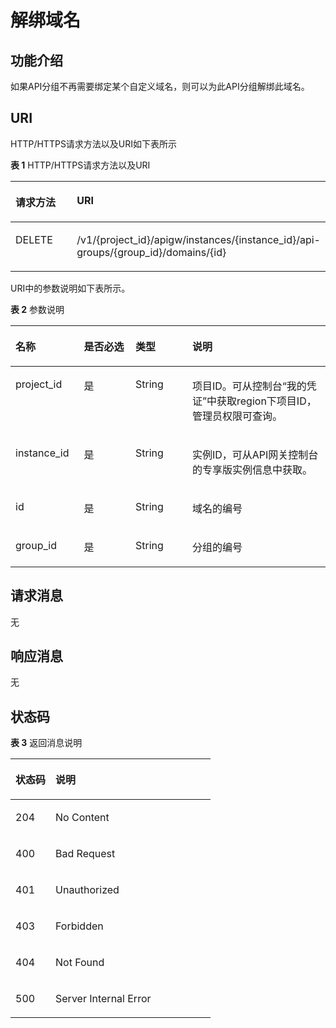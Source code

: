 # 解绑域名<a name="ZH-CN_TOPIC_0000001082221301"></a>

## 功能介绍<a name="zh-cn_topic_0225568971_section2838113553510"></a>

如果API分组不再需要绑定某个自定义域名，则可以为此API分组解绑此域名。

## URI<a name="zh-cn_topic_0225568971_section1483813518355"></a>

HTTP/HTTPS请求方法以及URI如下表所示

**表 1**  HTTP/HTTPS请求方法以及URI

<a name="zh-cn_topic_0225568971_table158813202366"></a>
<table><thead align="left"><tr id="zh-cn_topic_0225568971_row758818209365"><th class="cellrowborder" valign="top" width="20%" id="mcps1.2.3.1.1"><p id="zh-cn_topic_0225568971_p697919354356"><a name="zh-cn_topic_0225568971_p697919354356"></a><a name="zh-cn_topic_0225568971_p697919354356"></a>请求方法</p>
</th>
<th class="cellrowborder" valign="top" width="80%" id="mcps1.2.3.1.2"><p id="zh-cn_topic_0225568971_p597913358352"><a name="zh-cn_topic_0225568971_p597913358352"></a><a name="zh-cn_topic_0225568971_p597913358352"></a>URI</p>
</th>
</tr>
</thead>
<tbody><tr id="zh-cn_topic_0225568971_row195883204363"><td class="cellrowborder" valign="top" width="20%" headers="mcps1.2.3.1.1 "><p id="zh-cn_topic_0225568971_p3979183510355"><a name="zh-cn_topic_0225568971_p3979183510355"></a><a name="zh-cn_topic_0225568971_p3979183510355"></a>DELETE</p>
</td>
<td class="cellrowborder" valign="top" width="80%" headers="mcps1.2.3.1.2 "><p id="zh-cn_topic_0225568971_p09791635183515"><a name="zh-cn_topic_0225568971_p09791635183515"></a><a name="zh-cn_topic_0225568971_p09791635183515"></a>/v1/{project_id}/apigw/instances/{instance_id}/api-groups/{group_id}/domains/{id}</p>
</td>
</tr>
</tbody>
</table>

URI中的参数说明如下表所示。

**表 2**  参数说明

<a name="zh-cn_topic_0225568971_table4851459153818"></a>
<table><thead align="left"><tr id="zh-cn_topic_0225568971_row1985259143813"><th class="cellrowborder" valign="top" width="21.709999999999997%" id="mcps1.2.5.1.1"><p id="zh-cn_topic_0225568971_p12367713193420"><a name="zh-cn_topic_0225568971_p12367713193420"></a><a name="zh-cn_topic_0225568971_p12367713193420"></a>名称</p>
</th>
<th class="cellrowborder" valign="top" width="16.39%" id="mcps1.2.5.1.2"><p id="zh-cn_topic_0225568971_p7367161316343"><a name="zh-cn_topic_0225568971_p7367161316343"></a><a name="zh-cn_topic_0225568971_p7367161316343"></a>是否必选</p>
</th>
<th class="cellrowborder" valign="top" width="18.05%" id="mcps1.2.5.1.3"><p id="zh-cn_topic_0225568971_p93675133347"><a name="zh-cn_topic_0225568971_p93675133347"></a><a name="zh-cn_topic_0225568971_p93675133347"></a>类型</p>
</th>
<th class="cellrowborder" valign="top" width="43.85%" id="mcps1.2.5.1.4"><p id="zh-cn_topic_0225568971_p836761317349"><a name="zh-cn_topic_0225568971_p836761317349"></a><a name="zh-cn_topic_0225568971_p836761317349"></a>说明</p>
</th>
</tr>
</thead>
<tbody><tr id="zh-cn_topic_0225568971_row39297415517"><td class="cellrowborder" valign="top" width="21.709999999999997%" headers="mcps1.2.5.1.1 "><p id="zh-cn_topic_0225568971_p55878963"><a name="zh-cn_topic_0225568971_p55878963"></a><a name="zh-cn_topic_0225568971_p55878963"></a>project_id</p>
</td>
<td class="cellrowborder" valign="top" width="16.39%" headers="mcps1.2.5.1.2 "><p id="zh-cn_topic_0225568971_p29902160"><a name="zh-cn_topic_0225568971_p29902160"></a><a name="zh-cn_topic_0225568971_p29902160"></a>是</p>
</td>
<td class="cellrowborder" valign="top" width="18.05%" headers="mcps1.2.5.1.3 "><p id="zh-cn_topic_0225568971_p6155914"><a name="zh-cn_topic_0225568971_p6155914"></a><a name="zh-cn_topic_0225568971_p6155914"></a>String</p>
</td>
<td class="cellrowborder" valign="top" width="43.85%" headers="mcps1.2.5.1.4 "><p id="zh-cn_topic_0225568971_p28867016"><a name="zh-cn_topic_0225568971_p28867016"></a><a name="zh-cn_topic_0225568971_p28867016"></a>项目ID。可从控制台“我的凭证”中获取region下项目ID，管理员权限可查询。</p>
</td>
</tr>
<tr id="zh-cn_topic_0225568971_row18471124155516"><td class="cellrowborder" valign="top" width="21.709999999999997%" headers="mcps1.2.5.1.1 "><p id="zh-cn_topic_0225568971_p1780913159538"><a name="zh-cn_topic_0225568971_p1780913159538"></a><a name="zh-cn_topic_0225568971_p1780913159538"></a>instance_id</p>
</td>
<td class="cellrowborder" valign="top" width="16.39%" headers="mcps1.2.5.1.2 "><p id="zh-cn_topic_0225568971_p9809215115310"><a name="zh-cn_topic_0225568971_p9809215115310"></a><a name="zh-cn_topic_0225568971_p9809215115310"></a>是</p>
</td>
<td class="cellrowborder" valign="top" width="18.05%" headers="mcps1.2.5.1.3 "><p id="zh-cn_topic_0225568971_p1280914152538"><a name="zh-cn_topic_0225568971_p1280914152538"></a><a name="zh-cn_topic_0225568971_p1280914152538"></a>String</p>
</td>
<td class="cellrowborder" valign="top" width="43.85%" headers="mcps1.2.5.1.4 "><p id="zh-cn_topic_0225568971_p1880914157537"><a name="zh-cn_topic_0225568971_p1880914157537"></a><a name="zh-cn_topic_0225568971_p1880914157537"></a>实例ID，可从API网关控制台的专享版实例信息中获取。</p>
</td>
</tr>
<tr id="zh-cn_topic_0225568971_row18555915383"><td class="cellrowborder" valign="top" width="21.709999999999997%" headers="mcps1.2.5.1.1 "><p id="zh-cn_topic_0225568971_p111823311382"><a name="zh-cn_topic_0225568971_p111823311382"></a><a name="zh-cn_topic_0225568971_p111823311382"></a>id</p>
</td>
<td class="cellrowborder" valign="top" width="16.39%" headers="mcps1.2.5.1.2 "><p id="zh-cn_topic_0225568971_p163410335385"><a name="zh-cn_topic_0225568971_p163410335385"></a><a name="zh-cn_topic_0225568971_p163410335385"></a>是</p>
</td>
<td class="cellrowborder" valign="top" width="18.05%" headers="mcps1.2.5.1.3 "><p id="zh-cn_topic_0225568971_p83443318381"><a name="zh-cn_topic_0225568971_p83443318381"></a><a name="zh-cn_topic_0225568971_p83443318381"></a>String</p>
</td>
<td class="cellrowborder" valign="top" width="43.85%" headers="mcps1.2.5.1.4 "><p id="zh-cn_topic_0225568971_p3341333163817"><a name="zh-cn_topic_0225568971_p3341333163817"></a><a name="zh-cn_topic_0225568971_p3341333163817"></a>域名的编号</p>
</td>
</tr>
<tr id="zh-cn_topic_0225568971_row19909115531718"><td class="cellrowborder" valign="top" width="21.709999999999997%" headers="mcps1.2.5.1.1 "><p id="zh-cn_topic_0225568971_p8901205651717"><a name="zh-cn_topic_0225568971_p8901205651717"></a><a name="zh-cn_topic_0225568971_p8901205651717"></a>group_id</p>
</td>
<td class="cellrowborder" valign="top" width="16.39%" headers="mcps1.2.5.1.2 "><p id="zh-cn_topic_0225568971_p4901145618175"><a name="zh-cn_topic_0225568971_p4901145618175"></a><a name="zh-cn_topic_0225568971_p4901145618175"></a>是</p>
</td>
<td class="cellrowborder" valign="top" width="18.05%" headers="mcps1.2.5.1.3 "><p id="zh-cn_topic_0225568971_p1690118564173"><a name="zh-cn_topic_0225568971_p1690118564173"></a><a name="zh-cn_topic_0225568971_p1690118564173"></a>String</p>
</td>
<td class="cellrowborder" valign="top" width="43.85%" headers="mcps1.2.5.1.4 "><p id="zh-cn_topic_0225568971_p19012566171"><a name="zh-cn_topic_0225568971_p19012566171"></a><a name="zh-cn_topic_0225568971_p19012566171"></a>分组的编号</p>
</td>
</tr>
</tbody>
</table>

## 请求消息<a name="zh-cn_topic_0225568971_section14272513203411"></a>

无

## 响应消息<a name="zh-cn_topic_0225568971_section1088543511350"></a>

无

## 状态码<a name="zh-cn_topic_0225568971_section285443523516"></a>

**表 3**  返回消息说明

<a name="zh-cn_topic_0225568971_table178548355351"></a>
<table><thead align="left"><tr id="zh-cn_topic_0225568971_row2097913519353"><th class="cellrowborder" valign="top" width="20%" id="mcps1.2.3.1.1"><p id="zh-cn_topic_0225568971_p297943513357"><a name="zh-cn_topic_0225568971_p297943513357"></a><a name="zh-cn_topic_0225568971_p297943513357"></a>状态码</p>
</th>
<th class="cellrowborder" valign="top" width="80%" id="mcps1.2.3.1.2"><p id="zh-cn_topic_0225568971_p199791235183518"><a name="zh-cn_topic_0225568971_p199791235183518"></a><a name="zh-cn_topic_0225568971_p199791235183518"></a>说明</p>
</th>
</tr>
</thead>
<tbody><tr id="zh-cn_topic_0225568971_row13979235133511"><td class="cellrowborder" valign="top" width="20%" headers="mcps1.2.3.1.1 "><p id="zh-cn_topic_0225568971_p1997963513513"><a name="zh-cn_topic_0225568971_p1997963513513"></a><a name="zh-cn_topic_0225568971_p1997963513513"></a>204</p>
</td>
<td class="cellrowborder" valign="top" width="80%" headers="mcps1.2.3.1.2 "><p id="zh-cn_topic_0225568971_p948803015424"><a name="zh-cn_topic_0225568971_p948803015424"></a><a name="zh-cn_topic_0225568971_p948803015424"></a>No Content</p>
</td>
</tr>
<tr id="zh-cn_topic_0225568971_row209793352352"><td class="cellrowborder" valign="top" width="20%" headers="mcps1.2.3.1.1 "><p id="zh-cn_topic_0225568971_p297915353359"><a name="zh-cn_topic_0225568971_p297915353359"></a><a name="zh-cn_topic_0225568971_p297915353359"></a>400</p>
</td>
<td class="cellrowborder" valign="top" width="80%" headers="mcps1.2.3.1.2 "><p id="zh-cn_topic_0225568971_p164881130154211"><a name="zh-cn_topic_0225568971_p164881130154211"></a><a name="zh-cn_topic_0225568971_p164881130154211"></a>Bad Request</p>
</td>
</tr>
<tr id="zh-cn_topic_0225568971_row697910358354"><td class="cellrowborder" valign="top" width="20%" headers="mcps1.2.3.1.1 "><p id="zh-cn_topic_0225568971_p169794352358"><a name="zh-cn_topic_0225568971_p169794352358"></a><a name="zh-cn_topic_0225568971_p169794352358"></a>401</p>
</td>
<td class="cellrowborder" valign="top" width="80%" headers="mcps1.2.3.1.2 "><p id="zh-cn_topic_0225568971_p1848810308429"><a name="zh-cn_topic_0225568971_p1848810308429"></a><a name="zh-cn_topic_0225568971_p1848810308429"></a>Unauthorized</p>
</td>
</tr>
<tr id="zh-cn_topic_0225568971_row097943523513"><td class="cellrowborder" valign="top" width="20%" headers="mcps1.2.3.1.1 "><p id="zh-cn_topic_0225568971_p16979133533513"><a name="zh-cn_topic_0225568971_p16979133533513"></a><a name="zh-cn_topic_0225568971_p16979133533513"></a>403</p>
</td>
<td class="cellrowborder" valign="top" width="80%" headers="mcps1.2.3.1.2 "><p id="zh-cn_topic_0225568971_p10488193018426"><a name="zh-cn_topic_0225568971_p10488193018426"></a><a name="zh-cn_topic_0225568971_p10488193018426"></a>Forbidden</p>
</td>
</tr>
<tr id="zh-cn_topic_0225568971_row797919352351"><td class="cellrowborder" valign="top" width="20%" headers="mcps1.2.3.1.1 "><p id="zh-cn_topic_0225568971_p1397911359350"><a name="zh-cn_topic_0225568971_p1397911359350"></a><a name="zh-cn_topic_0225568971_p1397911359350"></a>404</p>
</td>
<td class="cellrowborder" valign="top" width="80%" headers="mcps1.2.3.1.2 "><p id="zh-cn_topic_0225568971_p4488103094212"><a name="zh-cn_topic_0225568971_p4488103094212"></a><a name="zh-cn_topic_0225568971_p4488103094212"></a>Not Found</p>
</td>
</tr>
<tr id="zh-cn_topic_0225568971_row1979135163515"><td class="cellrowborder" valign="top" width="20%" headers="mcps1.2.3.1.1 "><p id="zh-cn_topic_0225568971_p11979153512359"><a name="zh-cn_topic_0225568971_p11979153512359"></a><a name="zh-cn_topic_0225568971_p11979153512359"></a>500</p>
</td>
<td class="cellrowborder" valign="top" width="80%" headers="mcps1.2.3.1.2 "><p id="zh-cn_topic_0225568971_p6744143"><a name="zh-cn_topic_0225568971_p6744143"></a><a name="zh-cn_topic_0225568971_p6744143"></a>Server Internal Error</p>
</td>
</tr>
</tbody>
</table>

